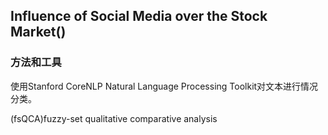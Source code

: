 
## Influence of Social Media over the Stock Market()
### 方法和工具
使用Stanford CoreNLP Natural Language Processing Toolkit对文本进行情况分类。

(fsQCA)fuzzy-set qualitative comparative analysis